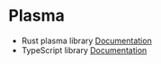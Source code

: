 Plasma
======

* Rust plasma library [Documentation](master/rust/plasma/index.html)
* TypeScript library [Documentation](master/ts/index.html)

<plasma id="plasma" class="autostart" style="display:block; width: 800px; height: 800px;"
            data-plasma-width="400" data-plasma-height="400"
            data-target-width="800" data-target-height="800"
            data-min-steps="80" data-max-steps="200"
            ></plasma>

<script type="text/javascript" src="plasma.js"/></script>
